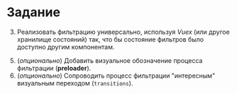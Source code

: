 # Задание

<!-- 1. Необходимо разделить содержимое компонента `ContentBlock` на отдельные компоненты для фильтров и списка пользователей (допускается использование своей вёрстки). -->
<!-- 2. Добавить в структуру данных списка пользователей `users` недостающие для фильтрации параметры, и предусмотреть возможность его динамической загрузки из внешнего `.json API` -->

3. Реализовать фильтрацию универсально, используя _Vuex_ (или другое хранилище состояний) так, что бы состояние фильтров было доступно другим компонентам.

<!-- 4. Добавить в структуру данных пользователя информацию об адресе проживания и выводить её при клике на портрет. -->

5. (_опционально_) Добавить визуальное обозначение процесса фильтрации (**preloader**).
6. (_опционально_) Сопроводить процесс фильтрации "интересным" визуальным переходом (`transitions`).
